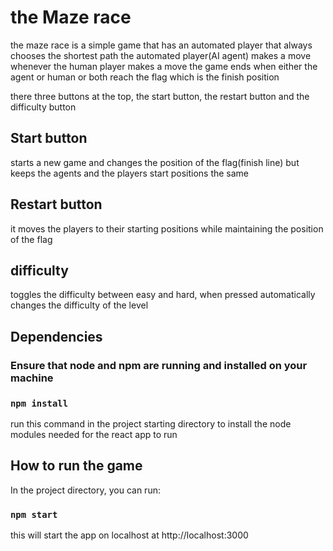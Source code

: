# the Maze race

the maze race is a simple game that has an automated player that always chooses the shortest path
the automated player(AI agent) makes a move whenever the human player makes a move
the game ends when either the agent or human or both reach the flag which is the finish position

there three buttons at the top, the start button, the restart button and the difficulty button

## Start button

starts a new game and changes the position of the flag(finish line) but keeps the agents and the players start positions the same

## Restart button

it moves the players to their starting positions while maintaining the position of the flag

## difficulty

toggles the difficulty between easy and hard, when pressed automatically changes the difficulty of the level

## Dependencies

### Ensure that node and npm are running and installed on your machine

### `npm install`

run this command in the project starting directory to install the node modules needed for the react app to run

## How to run the game

In the project directory, you can run:

### `npm start`

this will start the app on localhost at http://localhost:3000

